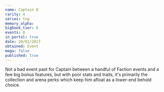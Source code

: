 ```yaml
---
name: Captain Q
rarity: 4
series: tng
memory_alpha:
bigbook_tier: 8
events: 0
in_portal: true
date: 30/01/2017
obtained: Event
mega: false
published: true
---
```


Not a bad event past for Captain between a handful of Faction events and a few big bonus features, but with poor stats and traits, it's primarily the collection and arena perks which keep him afloat as a lower-end behold choice.
